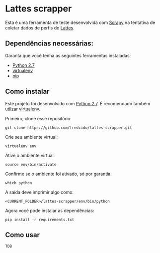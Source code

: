 # Lattes scrapper

Esta é uma ferramenta de teste desenvolvida com [Scrapy](https://scrapy.org/) na tentativa de coletar dados de perfis do [Lattes](http://lattes.cnpq.br/).

## Dependências necessárias:

Garanta que você tenha as seguintes ferramentas instaladas:
* [Python 2.7](https://www.python.org/)
* [virtualenv](https://virtualenv.pypa.io/en/latest/)
* [pip](https://pypi.org/project/pip/)

## Como instalar

Este projeto foi desenvolvido com [Python 2.7](https://www.python.org/). É recomendado também utilzar [virtualenv](https://virtualenv.pypa.io/en/latest/).

Primeiro, clone esse repositório:

```
git clone https://github.com/fredcido/lattes-scrapper.git
```

Crie seu ambiente virtual:

```
virtualenv env
```

Ative o ambiente virtual:

```
source env/bin/activate
```

Confirme se o ambiente foi ativado, só por garantia:

```
which python
```

A saída deve imprimir algo como:

```
<CURRENT_FOLDER>/lattes-scrapper/env/bin/python
```

Agora você pode instalar as dependências:

```
pip install -r requirements.txt
```

## Como usar

`TDB`